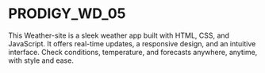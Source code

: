 # PRODIGY_WD_05
This Weather-site is a sleek weather app built with HTML, CSS, and JavaScript. It offers real-time updates, a responsive design, and an intuitive interface. Check conditions, temperature, and forecasts anywhere, anytime, with style and ease.
